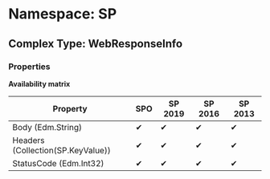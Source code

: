# Namespace: SP

## Complex Type: WebResponseInfo

### Properties

**Availability matrix**

Property | SPO | SP 2019 | SP 2016 | SP 2013
----------|-----|---------|---------|--------
Body (Edm.String) | ✔ | ✔ | ✔ | ✔
Headers (Collection(SP.KeyValue)) | ✔ | ✔ | ✔ | ✔
StatusCode (Edm.Int32) | ✔ | ✔ | ✔ | ✔
